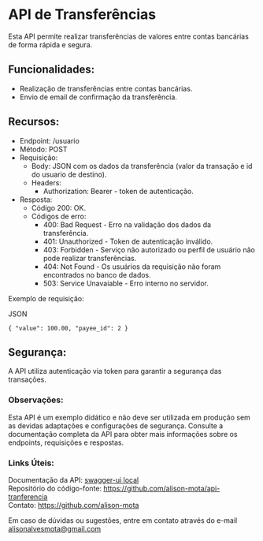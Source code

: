 # API de Transferências

Esta API permite realizar transferências de valores entre contas bancárias de forma rápida e segura.

## Funcionalidades:

- Realização de transferências entre contas bancárias.
- Envio de email de confirmação da transferência.

## Recursos:

- Endpoint: /usuario
- Método: POST
- Requisição:
    - Body: JSON com os dados da transferência (valor da transação e id do usuario de destino).
    - Headers:
        - Authorization: Bearer - token de autenticação.
- Resposta:
    - Código 200: OK.
    - Códigos de erro:
        - 400: Bad Request - Erro na validação dos dados da transferência.
        - 401: Unauthorized - Token de autenticação inválido.
        - 403: Forbidden - Serviço não autorizado ou perfil de usuário não pode realizar transferências.
        - 404: Not Found - Os usuários da requisição não foram encontrados no banco de dados.
        - 503: Service Unavaiable - Erro interno no servidor.

Exemplo de requisição:

JSON

``
{
"value": 100.00,
"payee_id": 2
}
``

## Segurança:

A API utiliza autenticação via token para garantir a segurança das transações.

### Observações:

Esta API é um exemplo didático e não deve ser utilizada em produção sem as devidas adaptações e configurações de
segurança.
Consulte a documentação completa da API para obter mais informações sobre os endpoints, requisições e respostas.

### Links Úteis:

Documentação da API: [swagger-ui local](http://localhost:8080/swagger-ui/index.html)  
Repositório do código-fonte: https://github.com/alison-mota/api-tranferencia  
Contato: https://github.com/alison-mota

Em caso de dúvidas ou sugestões, entre em contato através do e-mail alisonalvesmota@gmail.com
